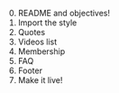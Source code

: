 0. README and objectives!
1. Import the style
3. Quotes
4. Videos list
5. Membership
6. FAQ
7. Footer
8. Make it live!
